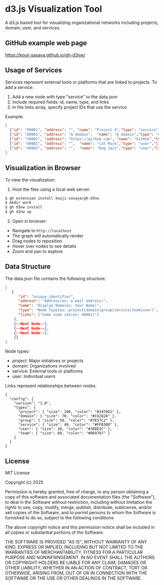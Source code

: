 # d3.js Visualization Tool

A d3.js based tool for visualizing organizational networks including projects, domain, user, and services.


## GitHub example web page

https://kouji-sasaya.github.io/gh-d3nw/

## Usage of Services

Services represent external tools or platforms that are linked to projects. To add a service:

1. Add a new node with type "service" to the data.json
2. Include required fields: id, name, type, and links
3. In the links array, specify project IDs that use the service

Example:
```json
[
  {"id": "P0001", "address": "", "name": "Project X","type": "service","links": []},
  {"id": "D0001", "address": "A domain",  "name": "A domain","type": "domain","links": ["P0001"]},
  {"id": "S0001", "address": "https://github.com", "name": "GitHub","type": "service","links": ["P0001", "D0001"]},
  {"id": "U0001", "address": "",  "name": "Cat Rock","type": "user","links": ["P0001", "D0001", "S0001"]},
  {"id": "U0002", "address": "",  "name": "Dog Jazz","type": "user","links": ["P0001", "D0001", "S0001"]}
]
```

## Visualization in Browser

To view the visualization:

1. Host the files using a local web server:
```bash
$ gh extension install kouji-sasaya/gh-d3nw
$ mkdir work
$ gh d3nw install
$ gh d3nw up
```

2. Open in browser:
- Navigate to `http://localhost`
- The graph will automatically render
- Drag nodes to reposition
- Hover over nodes to see details
- Zoom and pan to explore

## Data Structure

The data.json file contains the following structure:

```json
[
   {
      "id": "unique_identifier",
      "address": "Address(ex: e-mail address)",
      "name": "Display Name(ex: Your Name)",
      "type": "Node Type(ex: project|domain|group|service|team|user)",
      "links": ["Some node ids(ex: U0001)"]
    },
    {--Next Node--},
    {--Next Node--},
    {--Next Node--},
    {}
]
```

Node types:
- project: Major initiatives or projects
- domain: Organizations involved
- service: External tools or platforms
- user: Individual users

Links represent relationships between nodes.

```
{
  "config": {
    "version": "1.0",
    "types": {
      "project": { "size": 100, "color": "#1976D2" },
      "domain": { "size": 70, "color": "#C62828" },
      "group": { "size": 50, "color": "#7E57C2" },
      "service": { "size": 40, "color": "#FFB300" },
      "user": { "size": 20, "color": "#388E3C" },
      "team": { "size": 60, "color": "#0097A7" }
    }
  }
}
```

## License

MIT License

Copyright (c) 2025

Permission is hereby granted, free of charge, to any person obtaining a copy
of this software and associated documentation files (the "Software"), to deal
in the Software without restriction, including without limitation the rights
to use, copy, modify, merge, publish, distribute, sublicense, and/or sell
copies of the Software, and to permit persons to whom the Software is
furnished to do so, subject to the following conditions:

The above copyright notice and this permission notice shall be included in all
copies or substantial portions of the Software.

THE SOFTWARE IS PROVIDED "AS IS", WITHOUT WARRANTY OF ANY KIND, EXPRESS OR
IMPLIED, INCLUDING BUT NOT LIMITED TO THE WARRANTIES OF MERCHANTABILITY,
FITNESS FOR A PARTICULAR PURPOSE AND NONINFRINGEMENT. IN NO EVENT SHALL THE
AUTHORS OR COPYRIGHT HOLDERS BE LIABLE FOR ANY CLAIM, DAMAGES OR OTHER
LIABILITY, WHETHER IN AN ACTION OF CONTRACT, TORT OR OTHERWISE, ARISING FROM,
OUT OF OR IN CONNECTION WITH THE SOFTWARE OR THE USE OR OTHER DEALINGS IN THE
SOFTWARE.